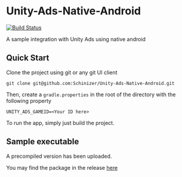# Unity-Ads-Native-Android
[![Build Status](https://travis-ci.org/Schinizer/Unity-Ads-Native-Android.svg?branch=master)](https://travis-ci.org/Schinizer/Unity-Ads-Native-Android)

A sample integration with Unity Ads using native android

## Quick Start
Clone the project using git or any git UI client

```
git clone git@github.com:Schinizer/Unity-Ads-Native-Android.git
```

Then, create a `gradle.properties` in the root of the directory with the following property

```
UNITY_ADS_GAMEID=<Your ID here>
```

To run the app, simply just build the project.

## Sample executable
A precompiled version has been uploaded. 

You may find the package in the release [here](https://github.com/Schinizer/Unity-Ads-Native-Android/releases)
